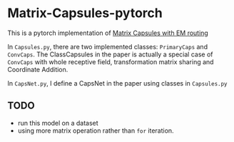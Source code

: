 # Matrix-Capsules-pytorch
This is a pytorch implementation of [Matrix Capsules with EM routing](https://openreview.net/pdf?id=HJWLfGWRb)

In ```Capsules.py```, there are two implemented classes: ```PrimaryCaps``` and ```ConvCaps```.
The ClassCapsules in the paper is actually a special case of ```ConvCaps``` with whole receptive field, transformation matrix sharing and Coordinate Addition.

In ```CapsNet.py```, I define a CapsNet in the paper using classes in ```Capsules.py```

## TODO
* run this model on a dataset
* using more matrix operation rather than ```for``` iteration.

